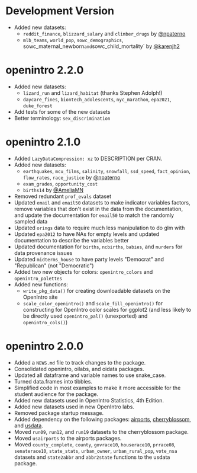 # Development Version

* Added new datasets:
  * `reddit_finance`, `blizzard_salary` and `climber_drugs` by [@npaterno](https://github.com/npaterno)
  * `mlb_teams`, `world_pop`, `sowc_demographics`, sowc_maternal_newborn` and `sowc_child_mortality` by [@karenjh2](https://github.com/karenjh2)

# openintro 2.2.0

* Added new datasets:
  * `lizard_run` and `lizard_habitat` (thanks Stephen Adolph!)
  * `daycare_fines`, `biontech_adolescents`, `nyc_marathon`, `epa2021`, `duke_forest`
* Add tests for some of the new datasets
* Better terminology: `sex_discrimination`

# openintro 2.1.0

* Added `LazyDataCompression: xz` to DESCRIPTION per CRAN.
* Added new datasets:
  * `earthquakes`, `mcu_films`, `salinity`, `snowfall`, `ssd_speed`, `fact_opinion`, `flow_rates`, `race_justice` by [@npaterno](https://github.com/npaterno)
  * `exam_grades`, `opportunity_cost`
  * `births14` by [@AmeliaMN](https://github.com/AmeliaMN)
* Removed redundant `prof_evals` dataset
* Updated `email` and `email50` datasets to make indicator variables factors, remove variables that don't exist in the data from the documentation, and update the documentation for `email50` to match the randomly sampled data
* Updated `orings` data to require much less manipulation to do glm with
* Updated `epa2012` to have NAs for empty levels and updated documentation to describe the variables better
* Updated documentation for `births`, `ncbirths`, `babies`, and `murders` for data provenance issues
* Updated `midterms_house` to have party levels "Democrat" and "Republican" (not "Democratic")
* Added two new objects for colors: `openintro_colors` and `openintro_palettes`
* Added new functions: 
  * `write_pkg_data()` for creating downloadable datasets on the OpenIntro site
  * `scale_color_openintro()` and `scale_fill_openintro()` for constructing for OpenIntro color scales for ggplot2 (and less likely to be directly used `openintro_pal()` (unexported) and `openintro_cols()`)

# openintro 2.0.0

* Added a `NEWS.md` file to track changes to the package.
* Consolidated openintro, oilabs, and oidata packages.
* Updated all dataframe and variable names to use snake_case.
* Turned data.frames into tibbles.
* Simplified code in most examples to make it more accessible for the student audience for the package.
* Added new datasets used in OpenIntro Statistics, 4th Edition.
* Added new datasets used in new OpenIntro labs.
* Removed package startup message.
* Added dependency on the following packages: [airports](https://openintrostat.github.io/airports/), [cherryblossom](https://openintrostat.github.io/cherryblossom/), and [usdata](https://openintrostat.github.io/usdata/).
* Moved `run09`, `run12`, and `run19` datasets to the cherryblossom package.
* Moved `usairports` to the airports packages.
* Moved `county_complete`, `county`, `govrace10`, `houserace10`, `prrace08`, `senaterace10`, `state_stats`, `urban_owner`, `urban_rural_pop`, `vote_nsa` datasets and `state2abbr` and `abbr2state` functions to the usdata package.
